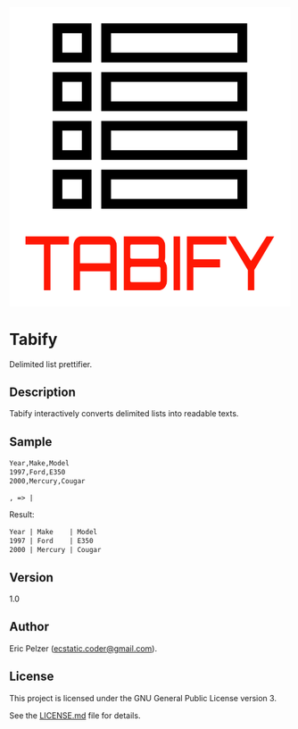 ![](https://github.com/senselogic/TABIFY/blob/master/LOGO/tabify.png)

# Tabify

Delimited list prettifier.

## Description

Tabify interactively converts delimited lists into readable texts.

## Sample

```
Year,Make,Model
1997,Ford,E350
2000,Mercury,Cougar
```
```
, => |
```
Result:
```
Year | Make    | Model
1997 | Ford    | E350
2000 | Mercury | Cougar
```

## Version

1.0

## Author

Eric Pelzer (ecstatic.coder@gmail.com).

## License

This project is licensed under the GNU General Public License version 3.

See the [LICENSE.md](LICENSE.md) file for details.

